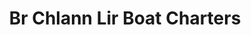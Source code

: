 ---
title: "Br Chlann Lir Boat Charters"
address: "Bru Chlann Lir, Tirrane, Clogher, Belmullet, Co. Mayo"
tel: "+353 (0)97 85 741"
county: "Mayo"
category: "Sea Angling"
type: "Content"
lat: "54.143436431884766"
lng: "-10.101594924926758"
---